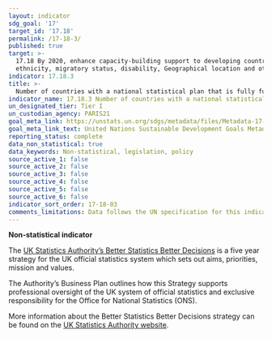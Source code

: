 ```yaml
---
layout: indicator
sdg_goal: '17'
target_id: '17.18'
permalink: /17-18-3/
published: true
target: >-
  17.18 By 2020, enhance capacity-building support to developing countries, including for least developed countries and small island developing States, to increase significantly the availability of high-quality, timely and reliable data disaggregated by income, gender, age, race,
  ethnicity, migratory status, disability, Geographical location and other characteristics relevant in national contexts
indicator: 17.18.3
title: >-
  Number of countries with a national statistical plan that is fully funded and under implementation, by source of funding
indicator_name: 17.18.3 Number of countries with a national statistical plan that is fully funded and under implementation, by source of funding
un_designated_tier: Tier I
un_custodian_agency: PARIS21
goal_meta_link: https://unstats.un.org/sdgs/metadata/files/Metadata-17-18-03.pdf
goal_meta_link_text: United Nations Sustainable Development Goals Metadata (PDF 345 KB)
reporting_status: complete
data_non_statistical: true
data_keywords: Non-statistical, legislation, policy
source_active_1: false
source_active_2: false
source_active_3: false
source_active_4: false
source_active_5: false
source_active_6: false
indicator_sort_order: 17-18-03
comments_limitations: Data follows the UN specification for this indicator. This indicator has not been identified in collaboration with topic experts.
---
```

**Non-statistical indicator**

The [UK Statistics Authority’s Better Statistics Better Decisions](https://www.statisticsauthority.gov.uk/wp-content/uploads/2015/12/images-betterstatisticsbetterdecisionsstrategyfor2015to202_tcm97-44175-5.pdf) is a five year strategy for the UK official
statistics system which sets out aims, priorities, mission and values.

The Authority’s Business Plan outlines how this Strategy supports professional oversight of the UK system of official statistics and exclusive responsibility for the Office for National Statistics (ONS).

More
information about the Better Statistics Better Decisions strategy can be found on the [UK Statistics Authority website](https://www.statisticsauthority.gov.uk/about-the-authority/strategy-and-business-plan/).